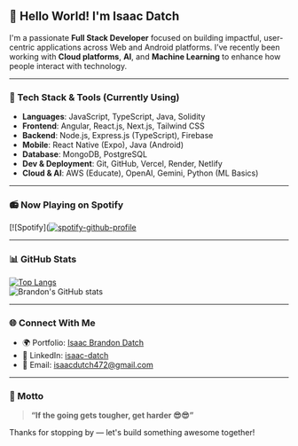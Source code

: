 ## 👋 Hello World! I'm Isaac Datch

I'm a passionate **Full Stack Developer** focused on building impactful, user-centric applications across Web and Android platforms. I’ve recently been working with **Cloud platforms**, **AI**, and **Machine Learning** to enhance how people interact with technology.

---

### 🚀 Tech Stack & Tools (Currently Using)

- **Languages**: JavaScript, TypeScript, Java, Solidity
- **Frontend**: Angular, React.js, Next.js, Tailwind CSS
- **Backend**: Node.js, Express.js (TypeScript), Firebase
- **Mobile**: React Native (Expo), Java (Android)
- **Database**: MongoDB, PostgreSQL
- **Dev & Deployment**: Git, GitHub, Vercel, Render, Netlify
- **Cloud & AI**: AWS (Educate), OpenAI, Gemini, Python (ML Basics)

---

### 📻 Now Playing on Spotify

[![Spotify]([![spotify-github-profile](https://spotify-github-profile.kittinanx.com/api/view?uid=31frm3rqq5v4m6jqzhj5nqlsrlvm&cover_image=true&theme=default&show_offline=false&background_color=121212&interchange=true)](https://github.com/kittinan/spotify-github-profile)

---

### 📊 GitHub Stats

[![Top Langs](https://github-readme-stats.vercel.app/api/top-langs/?username=brandon-isaac&layout=pie)](https://github.com/brandon-isaac/github-readme-stats)  
![Brandon's GitHub stats](https://github-readme-stats.vercel.app/api?username=brandon-isaac&show_icons=true&theme=tokyonight&hide_rank=true)

---

### 🌐 Connect With Me

- 🌍 Portfolio: [Isaac Brandon Datch](https://portfolio-sage-iota-27.vercel.app/)
- 💼 LinkedIn: [isaac-datch](https://www.linkedin.com/in/isaac-datch-947067288/)
- 📧 Email: isaacdutch472@gmail.com

---

### 💬 Motto
> **“If the going gets tougher, get harder 😎😎”**

Thanks for stopping by — let's build something awesome together!
